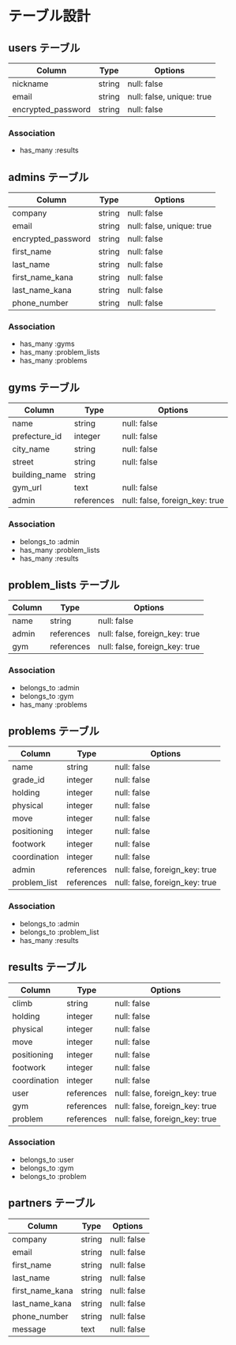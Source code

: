 # テーブル設計

## users テーブル

| Column             | Type       | Options                        |
| ------------------ | ---------- | ------------------------------ |
| nickname           | string     | null: false                    |
| email              | string     | null: false, unique: true      |
| encrypted_password | string     | null: false                    |

### Association

- has_many :results

## admins テーブル

| Column             | Type       | Options                        |
| ------------------ | ---------- | ------------------------------ |
| company            | string     | null: false                    |
| email              | string     | null: false, unique: true      |
| encrypted_password | string     | null: false                    |
| first_name         | string     | null: false                    |
| last_name          | string     | null: false                    |
| first_name_kana    | string     | null: false                    |
| last_name_kana     | string     | null: false                    |
| phone_number       | string     | null: false                    |

### Association

- has_many :gyms
- has_many :problem_lists
- has_many :problems

## gyms テーブル

| Column             | Type       | Options                        |
| ------------------ | ---------- | ------------------------------ |
| name               | string     | null: false                    |
| prefecture_id      | integer    | null: false                    |
| city_name          | string     | null: false                    |
| street             | string     | null: false                    |
| building_name      | string     |                                |
| gym_url            | text       | null: false                    |
| admin              | references | null: false, foreign_key: true |

### Association

- belongs_to :admin
- has_many :problem_lists
- has_many :results

## problem_lists テーブル

| Column             | Type       | Options                        |
| ------------------ | ---------- | ------------------------------ |
| name               | string     | null: false                    |
| admin              | references | null: false, foreign_key: true |
| gym                | references | null: false, foreign_key: true |

### Association

- belongs_to :admin
- belongs_to :gym
- has_many :problems

## problems テーブル

| Column             | Type       | Options                        |
| ------------------ | ---------- | ------------------------------ |
| name               | string     | null: false                    |
| grade_id           | integer    | null: false                    |
| holding            | integer    | null: false                    |
| physical           | integer    | null: false                    |
| move               | integer    | null: false                    |
| positioning        | integer    | null: false                    |
| footwork           | integer    | null: false                    |
| coordination       | integer    | null: false                    |
| admin              | references | null: false, foreign_key: true |
| problem_list       | references | null: false, foreign_key: true |

### Association

- belongs_to :admin
- belongs_to :problem_list
- has_many :results

## results テーブル

| Column             | Type       | Options                        |
| ------------------ | ---------- | ------------------------------ |
| climb              | string     | null: false                    |
| holding            | integer    | null: false                    |
| physical           | integer    | null: false                    |
| move               | integer    | null: false                    |
| positioning        | integer    | null: false                    |
| footwork           | integer    | null: false                    |
| coordination       | integer    | null: false                    |
| user               | references | null: false, foreign_key: true |
| gym                | references | null: false, foreign_key: true |
| problem            | references | null: false, foreign_key: true |

### Association

- belongs_to :user
- belongs_to :gym
- belongs_to :problem

## partners テーブル

| Column             | Type       | Options                        |
| ------------------ | ---------- | ------------------------------ |
| company            | string     | null: false                    |
| email              | string     | null: false                    |
| first_name         | string     | null: false                    |
| last_name          | string     | null: false                    |
| first_name_kana    | string     | null: false                    |
| last_name_kana     | string     | null: false                    |
| phone_number       | string     | null: false                    |
| message            | text       | null: false                    |